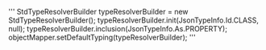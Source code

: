 '''
StdTypeResolverBuilder typeResolverBuilder = new StdTypeResolverBuilder();
typeResolverBuilder.init(JsonTypeInfo.Id.CLASS, null);
typeResolverBuilder.inclusion(JsonTypeInfo.As.PROPERTY);
objectMapper.setDefaultTyping(typeResolverBuilder);
'''
